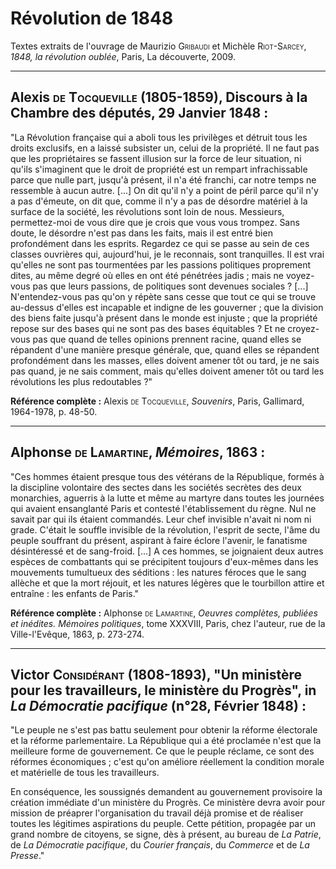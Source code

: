 # Révolution de 1848

Textes extraits de l'ouvrage de Maurizio <span style="font-variant: small-caps;">Gribaudi</span> et Michèle <span style="font-variant: small-caps;">Riot-Sarcey</span>, *1848, la révolution oublée*, Paris, La découverte, 2009.

---

## Alexis <span style="font-variant: small-caps;">de Tocqueville</span> (1805-1859), Discours à la Chambre des députés, 29 Janvier 1848 :

"La Révolution française qui a aboli tous les privilèges et détruit tous les droits exclusifs, en a laissé subsister un, celui de la propriété. Il ne faut pas que les propriétaires se fassent illusion sur la force de leur situation, ni qu'ils s'imaginent que le droit de propriété est un rempart infrachissable parce que nulle part, jusqu'à présent, il n'a été franchi, car notre temps ne ressemble à aucun autre. [...] On dit qu'il n'y a point de péril parce qu'il n'y a pas d'émeute, on dit que, comme il n'y a pas de désordre matériel à la surface de la société, les révolutions sont loin de nous. Messieurs, permettez-moi de vous dire que je crois que vous vous trompez. Sans doute, le désordre n'est pas dans les faits, mais il est entré bien profondément dans les esprits. Regardez ce qui se passe au sein de ces classes ouvrières qui, aujourd'hui, je le reconnais, sont tranquilles. Il est vrai qu'elles ne sont pas tourmentées par les passions politiques proprement dites, au même degré où elles en ont été pénétrées jadis ; mais ne voyez-vous pas que leurs passions, de politiques sont devenues sociales ? [...] N'entendez-vous pas qu'on y répète sans cesse que tout ce qui se trouve au-dessus d'elles est incapable et indigne de les gouverner ; que la division des biens faite jusqu'à présent dans le monde est injuste ; que la propriété repose sur des bases qui ne sont pas des bases équitables ? Et ne croyez-vous pas que quand de telles opinions prennent racine, quand elles se répandent d'une manière presque générale, que, quand elles se répandent profondément dans les masses, elles doivent amener tôt ou tard, je ne sais pas quand, je ne sais comment, mais qu'elles doivent amener tôt ou tard les révolutions les plus redoutables ?"

**Référence complète :** Alexis <span style="font-variant: small-caps;">de Tocqueville</span>, *Souvenirs*, Paris, Gallimard, 1964-1978, p. 48-50.

---

## Alphonse <span style="font-variant: small-caps;">de Lamartine</span>, *Mémoires*, 1863 :

"Ces hommes étaient presque tous des vétérans de la République, formés à la discipline volontaire des sectes dans les sociétés secrètes des deux monarchies, aguerris à la lutte et même au martyre dans toutes les journées qui avaient ensanglanté Paris et contesté l'établissement du règne. Nul ne savait par qui ils étaient commandés. Leur chef invisible n'avait ni nom ni grade. C'était le souffle invisible de la révolution, l'esprit de secte, l'âme du peuple souffrant du présent, aspirant à faire éclore l'avenir, le fanatisme désintéressé et de sang-froid. [...] A ces hommes, se joignaient deux autres espèces de combattants qui se précipitent toujours d'eux-mêmes dans les mouvements tumultueux des séditions : les natures féroces que le sang allèche et que la mort réjouit, et les natures légères que le tourbillon attire et entraîne : les enfants de Paris."

**Référence complète :** Alphonse <span style="font-variant: small-caps;">de Lamartine</span>, *Oeuvres complètes, publiées et inédites. Mémoires politiques*, tome XXXVIII, Paris, chez l'auteur, rue de la Ville-l'Evêque, 1863, p. 273-274.

---

## Victor <span style="font-variant: small-caps;">Considérant</span> (1808-1893), "Un ministère pour les travailleurs, le ministère du Progrès", in *La Démocratie pacifique* (n°28, Février 1848) :

"Le peuple ne s'est pas battu seulement pour obtenir la réforme électorale et la réforme parlementaire. La République qui a été proclamée n'est que la meilleure forme de gouvernement. Ce que le peuple réclame, ce sont des réformes économiques  ; c'est qu'on améliore réellement la condition morale et matérielle de tous les travailleurs.

En conséquence, les soussignés demandent au gouvernement provisoire la création immédiate d'un ministère du Progrès. Ce ministère devra avoir pour mission de préaprer l'organisation du travail déjà promise et de réaliser toutes les légitimes aspirations du peuple. Cette pétition, propagée par un grand nombre de citoyens, se signe, dès à présent, au bureau de *La Patrie*, de *La Démocratie pacifique*, du *Courier français*, du *Commerce* et de *La Presse*."




